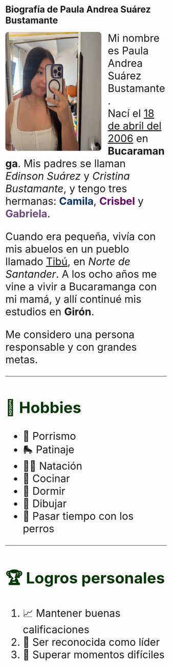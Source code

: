 <html>
<head>
  <link rel="stylesheet" href="style.css">
</head>

<body >

  <h1><b>Biografía de Paula Andrea Suárez Bustamante</b></h1>

  <img src="FOTOPAULA.jpg" style="float: left; width: 300px;height: 370px; border-radius: 10px; margin-right: 20px;" >

   <font size="6"><p>Mi nombre es Paula Andrea Suárez Bustamante.<br>
    Nací el <u>18 de abril del 2006</u> en <b>Bucaramanga</b>. Mis padres se llaman <i>Edinson Suárez</i> y <i>Cristina Bustamante</i>, y tengo tres hermanas:
     <font color=#003366><b>Camila</b></font>, <font color=#660066><b>Crisbel</b></font> y <font color=#6e4b7e><b>Gabriela</b></font>.</p>

  <p>Cuando era pequeña, vivía con mis abuelos en un pueblo llamado <u>Tibú</u>, en <i>Norte de Santander</i>. A los ocho años me vine a vivir a Bucaramanga con mi mamá, y allí continué mis estudios en <b>Girón</b>.</p>

  <p>Me considero una persona responsable y con grandes metas.</p>

  <hr>

  <h2><font color=#003366;">🎯 Hobbies</font></h2>
  <ul>
    <li>📣 Porrismo</li>
    <li>🛼 Patinaje</li>
    <li>🏊‍♀️ Natación</li>
    <li>🍳 Cocinar</li>
    <li>🛌 Dormir</li>
    <li>🎨 Dibujar</li>
    <li>🐶 Pasar tiempo con los perros</li>
  </ul>

  <hr>

  <h2><font color=#003366;">🏆 Logros personales</font></h2>
  <ol>
    <li>📈 Mantener buenas calificaciones</li>
    <li>🌟 Ser reconocida como líder</li>
    <li>💪 Superar momentos difíciles</li>
  </ol>
   </font>
</body>
</html>
